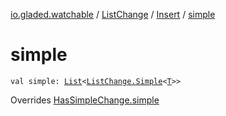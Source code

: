 [io.gladed.watchable](../../index.md) / [ListChange](../index.md) / [Insert](index.md) / [simple](./simple.md)

# simple

`val simple: `[`List`](https://kotlinlang.org/api/latest/jvm/stdlib/kotlin.collections/-list/index.html)`<`[`ListChange.Simple`](../-simple/index.md)`<`[`T`](index.md#T)`>>`

Overrides [HasSimpleChange.simple](../../-has-simple-change/simple.md)

